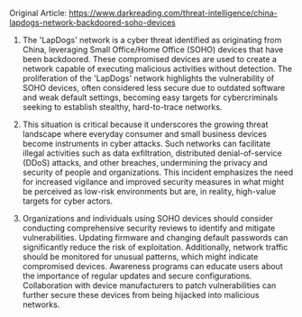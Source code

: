 Original Article: https://www.darkreading.com/threat-intelligence/china-lapdogs-network-backdoored-soho-devices

1) The 'LapDogs' network is a cyber threat identified as originating from China, leveraging Small Office/Home Office (SOHO) devices that have been backdoored. These compromised devices are used to create a network capable of executing malicious activities without detection. The proliferation of the 'LapDogs' network highlights the vulnerability of SOHO devices, often considered less secure due to outdated software and weak default settings, becoming easy targets for cybercriminals seeking to establish stealthy, hard-to-trace networks.

2) This situation is critical because it underscores the growing threat landscape where everyday consumer and small business devices become instruments in cyber attacks. Such networks can facilitate illegal activities such as data exfiltration, distributed denial-of-service (DDoS) attacks, and other breaches, undermining the privacy and security of people and organizations. This incident emphasizes the need for increased vigilance and improved security measures in what might be perceived as low-risk environments but are, in reality, high-value targets for cyber actors.

3) Organizations and individuals using SOHO devices should consider conducting comprehensive security reviews to identify and mitigate vulnerabilities. Updating firmware and changing default passwords can significantly reduce the risk of exploitation. Additionally, network traffic should be monitored for unusual patterns, which might indicate compromised devices. Awareness programs can educate users about the importance of regular updates and secure configurations. Collaboration with device manufacturers to patch vulnerabilities can further secure these devices from being hijacked into malicious networks.